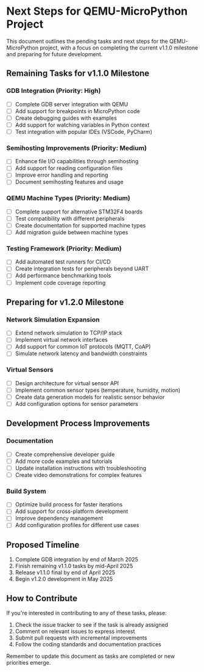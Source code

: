 # Next Steps for QEMU-MicroPython Project

This document outlines the pending tasks and next steps for the QEMU-MicroPython project, with a focus on completing the current v1.1.0 milestone and preparing for future development.

## Remaining Tasks for v1.1.0 Milestone

### GDB Integration (Priority: High)
- [ ] Complete GDB server integration with QEMU
- [ ] Add support for breakpoints in MicroPython code
- [ ] Create debugging guides with examples
- [ ] Add support for watching variables in Python context
- [ ] Test integration with popular IDEs (VSCode, PyCharm)

### Semihosting Improvements (Priority: Medium)
- [ ] Enhance file I/O capabilities through semihosting
- [ ] Add support for reading configuration files
- [ ] Improve error handling and reporting
- [ ] Document semihosting features and usage

### QEMU Machine Types (Priority: Medium)
- [ ] Complete support for alternative STM32F4 boards
- [ ] Test compatibility with different peripherals
- [ ] Create documentation for supported machine types
- [ ] Add migration guide between machine types

### Testing Framework (Priority: Medium)
- [ ] Add automated test runners for CI/CD
- [ ] Create integration tests for peripherals beyond UART
- [ ] Add performance benchmarking tools
- [ ] Implement code coverage reporting

## Preparing for v1.2.0 Milestone

### Network Simulation Expansion
- [ ] Extend network simulation to TCP/IP stack
- [ ] Implement virtual network interfaces
- [ ] Add support for common IoT protocols (MQTT, CoAP)
- [ ] Simulate network latency and bandwidth constraints

### Virtual Sensors
- [ ] Design architecture for virtual sensor API
- [ ] Implement common sensor types (temperature, humidity, motion)
- [ ] Create data generation models for realistic sensor behavior
- [ ] Add configuration options for sensor parameters

## Development Process Improvements

### Documentation
- [ ] Create comprehensive developer guide
- [ ] Add more code examples and tutorials
- [ ] Update installation instructions with troubleshooting
- [ ] Create video demonstrations for complex features

### Build System
- [ ] Optimize build process for faster iterations
- [ ] Add support for cross-platform development
- [ ] Improve dependency management
- [ ] Add configuration profiles for different use cases

## Proposed Timeline

1. Complete GDB integration by end of March 2025
2. Finish remaining v1.1.0 tasks by mid-April 2025
3. Release v1.1.0 final by end of April 2025
4. Begin v1.2.0 development in May 2025

## How to Contribute

If you're interested in contributing to any of these tasks, please:

1. Check the issue tracker to see if the task is already assigned
2. Comment on relevant issues to express interest
3. Submit pull requests with incremental improvements
4. Follow the coding standards and documentation practices

Remember to update this document as tasks are completed or new priorities emerge. 